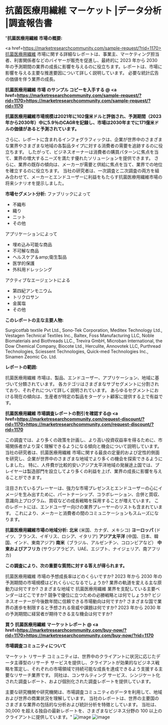 #  抗菌医療用繊維 マーケット |データ分析 |調査報告書
"<strong>抗菌医療用繊維 市場の概要:</strong>

<a href=https://marketresearchcommunity.com/sample-request/?rid=1170>抗菌医療用繊維</a> 市場に関する詳細なレポートは、事業主、マーケティング担当者、利害関係者などのバイヤーが販売を促進し、最終的に 2023 年から 2030 年の予測期間の業界の成長に影響を与えるのに役立ちます。レポートは、市場に影響を与える主要な推進要因について詳しく説明しています。 必要な統計広告の価値を伴う業界の成長。

<strong>抗菌医療用繊維 市場 のサンプル コピーを入手する @ <a href=https://marketresearchcommunity.com/sample-request/?rid=1170>https://marketresearchcommunity.com/sample-request/?rid=1170</a></strong>

<strong>抗菌医療用繊維市場規模は2021年に102億米ドルと評価され、予測期間（2023年から2030年）中に5.9％のCAGRを記録し、市場は2030年までに171億米ドルの価値があると予測されています。</strong>

さらに、レポートに含まれるインフォグラフィックは、企業が世界中のさまざまな業界やさまざまな地域の各製品タイプに対する消費者の需要を追跡するのに役立ちます。 したがって、ビジネスオーナーは消費者の購買パターンに焦点を当て、業界の増大するニーズを満たす優れたソリューションを提供できます。 さらに、業界の既存の傾向は、メーカーが需要と供給に焦点を当て、業界での地位を確立するのに役立ちます。 当社の研究者は、一次調査と二次調査の両方を組み合わせて、メーカーとエンドユーザーに利益をもたらす抗菌医療用繊維市場の将来シナリオを提示しました。

<strong>市場セグメント分析:</strong>
ファブリックによって

- 不織布
- 織り
- ニット
- その他

アプリケーションによって

- 埋め込み可能な商品
- 不可解な商品
- ヘルスケア＆amp;衛生製品
- 医学的保護
- 外科用ドレッシング

アクティブなエージェントによる

- 第四紀アンモニウム
- トリクロサン
- 金属塩
- その他

<strong>このレポートの主な主要人物:</strong>

Surgicotfab textile Pvt Ltd., Sono-Tek Corporation, Meditex Technology Ltd., Vestagen Technical Textiles Inc., Baltex, Foss Manufacturing LLC, Noble Biomaterials and Biothreads LLC., Trevira GmbH, Microban International, the Dow Chemical Company, Biocote Ltd., Herculite, Annovotek LLC, Purthread Technologies, Sciessent Technologies, Quick-med Technologies Inc., Sinamen Zeomic Co. Ltd.



<strong>レポートの範囲:</strong>

抗菌医療用繊維 市場は、製品、エンドユーザー、アプリケーション、地域に基づいて分類されています。 各カテゴリはさまざまなサブセグメントに分割されており、それぞれについて詳しく説明されています。 あらゆるセグメントにおける現在の傾向は、生産者が特定の製品をターゲット顧客に提供する上で有益です。

<strong>抗菌医療用繊維 市場調査レポートの割引を確認する@ <a href=https://marketresearchcommunity.com/request-discount/?rid=1170>https://marketresearchcommunity.com/request-discount/?rid=1170</a></strong>

この調査では、より多くの政策を計画し、より高い投資収益率を得るために、市場関係者がより深く理解できるようになる傾向と機会について説明しています。 当社の研究者は、抗菌医療用繊維 市場に関する最良の定量的および定性的側面を研究し、企業が世界中のさまざまな地域でより多くの機会を探索できるようにしました。 特に、人件費が比較的安いアジア太平洋地域の発展途上国では、プレイヤーは製造部門を設立してより多くの利益を上げ、業界の成長に影響を与えることができます。

注目されているプレーヤーは、強力な市場プレゼンスとエンドユーザーの心にイメージを生み出すために、パートナーシップ、コラボレーション、合併と買収、意識向上プログラム、買収などの成長戦略を採用することが増えています。 このレポートには、エンドユーザー向けの業界プレーヤーのリストも含まれています。 これにより、メーカーと消費者の間のコミュニケーションもスムーズになります。

<strong>抗菌医療用繊維市場の地域分析:</strong>
<strong>北米</strong> (米国、カナダ、メキシコ)
<strong>ヨーロッパ</strong> (ドイツ、フランス、イギリス、ロシア、イタリア)
<strong>アジア太平洋</strong> (中国、日本、韓国、インド、東南アジア)
<strong>南米</strong>（ブラジル、アルゼンチン、コロンビアなど）
<strong>中東およびアフリカ</strong> (サウジアラビア、UAE、エジプト、ナイジェリア、南アフリカ)

<strong>この調査により、次の重要な質問に対する答えが得られます。</strong>

抗菌医療用繊維 市場の予想成長率はどのくらいですか? 2023 年から 2030 年の予測期間の市場規模はどれくらいになるでしょうか?
業界の軌道を変える主な原動力は何ですか?
さまざまな地域で 抗菌医療用繊維 業界を支配している主要ベンダーはどこですか? 競争で優位に立つための必勝戦略とは何でしょうか?
ビジネスオーナーが今後数年間に信頼できる市場動向は何ですか?
さまざまな国で業界の進歩を制限すると予想される脅威や課題は何ですか?
2023 年から 2030 年の予測期間に経営者が期待できる主な機会は何ですか?

<strong>買う 抗菌医療用繊維 マーケットレポート @ <a href=https://marketresearchcommunity.com/buy-now/?rid=1170>https://marketresearchcommunity.com/buy-now/?rid=1170</a></strong>

<strong>市場調査コミュニティについて</strong>

マーケット リサーチ コミュニティは、世界中のクライアントに状況に応じたデータ主導型のリサーチ サービスを提供し、クライアントが効果的なビジネス戦略を策定し、それぞれの市場領域で持続可能な成長を達成できるよう支援する主要なリサーチ業界です。 同社は、コンサルティング サービス、シンジケート化された調査レポート、および個別化された調査レポートを提供しています。

主要な研究機関や研究機関は、市場調査コミュニティのデータを利用して、地域および世界の商業状況を理解しています。 当社のレポートは、世界の主要国のさまざまな業界の包括的な分析および統計分析を特徴としています。 当社は、30,000 を超える独自の最新レポートを、さまざまなビジネス分野の 100 以上のクライアントに提供しています。"
![image](https://github.com/Gargi1522/MRC/assets/158283091/804eee5a-23ad-44f6-ac8f-dd567e0bdf48)
![image](https://github.com/Gargi1522/MRC/assets/158283091/5321f9d8-644c-4c5d-9181-a79eba50cfb6)
